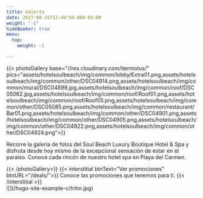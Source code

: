 ```yaml
---
title: Galería
date: 2017-08-15T12:40:54.000-05:00
weight: "-1"
hideBooker: true
menu:
  top:
    weight: -1

---
```

<div class="container">
{{< photoGallery base="//res.cloudinary.com/itermotus/" pics="assets/hotelsoulbeach/img/common/lobby/Extra01.png,assets/hotelsoulbeach/img/common/other/DSC04914.png,assets/hotelsoulbeach/img/common/mural/DSC04898.jpg,assets/hotelsoulbeach/img/common/roof/DSC05062.jpg,assets/hotelsoulbeach/img/common/roof/Roof01.png,assets/hotelsoulbeach/img/common/roof/Roof05.png,assets/hotelsoulbeach/img/common/other/DSC05085.png,assets/hotelsoulbeach/img/common/restaurant/Bar01.png,assets/hotelsoulbeach/img/common/other/DSC04901.png,assets/hotelsoulbeach/img/common/other/DSC04905.png,assets/hotelsoulbeach/img/common/other/DSC04922.png,assets/hotelsoulbeach/img/common/other/DSC04924.png">}}
<p>Recorre la galería de fotos del Soul Beach Luxury Boutique Hotel & Spa y disfruta desde hoy mismo de la excepcional sensación de estar en el paraíso. Conoce cada rincón de nuestro hotel spa en Playa del Carmen.</p>
{{< /photoGallery>}}
{{< interstitial btnText="Ver promociones" btnURL="/deals/">}}
Conoce las promociones que tenemos para ti.
{{< /interstitial >}}
</div>![](/hugo-site-example-c/trihn.jpg)